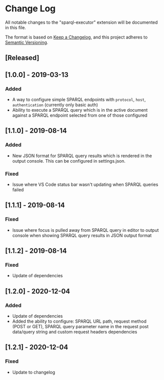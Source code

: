 # Change Log

All notable changes to the "sparql-executor" extension will be documented in this file.

The format is based on [Keep a Changelog](https://keepachangelog.com/en/1.0.0/), and this project adheres to [Semantic Versioning](https://semver.org/spec/v2.0.0.html).

## [Released]

## [1.0.0] - 2019-03-13

### Added

- A way to configure simple SPARQL endpoints with `protocol`, `host`, `authentication` (currently only basic auth)
- Ability to execute a SPARQL query which is in the active document against a SPARQL endpoint selected from one of those configured

## [1.1.0] - 2019-08-14

### Added

- New JSON format for SPARQL query results which is rendered in the output console. This can be configured in settings.json.

### Fixed

- Issue where VS Code status bar wasn't updating when SPARQL queries failed

## [1.1.1] - 2019-08-14

### Fixed

- Issue where focus is pulled away from SPARQL query in editor to output console when showing SPARQL query results in JSON output format

## [1.1.2] - 2019-08-14

### Fixed

- Update of dependencies

## [1.2.0] - 2020-12-04

### Added

- Update of dependencies
- Added the ability to configure: SPARQL URL path, request method (POST or GET), SPARQL query parameter name in the request post data/query string and custom request headers
  dependencies

## [1.2.1] - 2020-12-04

### Fixed

- Update to changelog
